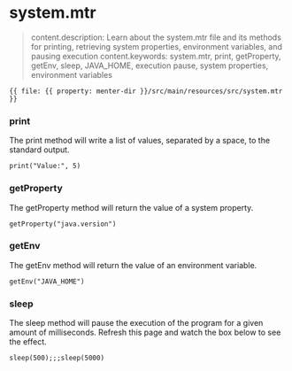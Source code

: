 # system.mtr

> content.description: Learn about the system.mtr file and its methods for printing, retrieving system properties,
> environment variables, and pausing execution
> content.keywords: system.mtr, print, getProperty, getEnv, sleep, JAVA_HOME, execution pause, system properties,
> environment variables

```static
{{ file: {{ property: menter-dir }}/src/main/resources/src/system.mtr }}
```

### print

The print method will write a list of values, separated by a space, to the standard output.

```result=null
print("Value:", 5)
```

### getProperty

The getProperty method will return the value of a system property.

```result=1.8.0_302
getProperty("java.version")
```

### getEnv

The getEnv method will return the value of an environment variable.

```result=C:\Program Files\Java\jdk1.8.0_302
getEnv("JAVA_HOME")
```

### sleep

The sleep method will pause the execution of the program for a given amount of milliseconds. Refresh this page and watch
the box below to see the effect.

```result=500;;;5000
sleep(500);;;sleep(5000)
```
